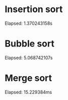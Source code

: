 # Insertion sort
Elapsed:  1.370243158s
# Bubble sort
Elapsed:  5.068742107s
# Merge sort
Elapsed:  15.229384ms
